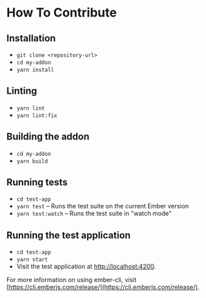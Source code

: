 # How To Contribute

## Installation

* `git clone <repository-url>`
* `cd my-addon`
* `yarn install`

## Linting

* `yarn lint`
* `yarn lint:fix`

## Building the addon

* `cd my-addon`
* `yarn build`

## Running tests

* `cd test-app`
* `yarn test` – Runs the test suite on the current Ember version
* `yarn test:watch` – Runs the test suite in "watch mode"

## Running the test application

* `cd test-app`
* `yarn start`
* Visit the test application at [http://localhost:4200](http://localhost:4200).

For more information on using ember-cli, visit [https://cli.emberjs.com/release/](https://cli.emberjs.com/release/).
